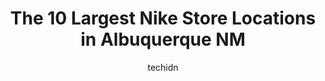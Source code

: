 ---
layout: ampstory
image: https://i0.wp.com/www.depkes.org/wp-content/uploads/2023/06/nike-0-in-albuquerque-nm-1685966587.jpeg?resize=640,853
author: techidn
featured: false
description: Discover the impressive array of Nike options in Albuquerque NM, where you can find 10 of the largest Nike establishments in the area. From renowned classics to hidden gems, Albuquerque NM o
title: The 10 Largest Nike Store Locations in Albuquerque NM
cover:
   title: The 10 Largest Nike Store Locations in Albuquerque NM
   subtitle: Rickpate
   background: https://www.depkes.org/wp-content/uploads/2023/06/nike-0-in-albuquerque-nm-1685966587.jpeg

pages: 
 - layout: thirds
   top: <h1>#1 Big 5 Sporting Goods</h1>
   bottom: "<p>Great deals on shoes . There weekly flyers are entertaining to look at and find a good deal on a pair of Shoes .</p>"
   background: https://www.depkes.org/wp-content/uploads/2023/06/nike-1-in-albuquerque-nm-1685966588.jpeg
   backgroundblur: true
 - layout: thirds
   top: <h1>#2 Big 5 Sporting Goods</h1>
   bottom: "<p>1915 Juan Tabo Blvd NE, Albuquerque, NM 87112, United States</p>"
   background: https://www.depkes.org/wp-content/uploads/2023/06/nike-2-in-albuquerque-nm-1685966588.jpeg
   cta:
      link: https://www.depkes.org/blog/the-10-largest-nike-store-locations-in-albuquerque-nm/
      text: The 10 Largest Nike Store Locations in Albuquerque NM
 - layout: thirds
   top: <h1>#3 DICKS Sporting Goods</h1>
   bottom: "<p>6600 Menaul Blvd NE Suite 2000-1, Albuquerque, NM 87110, United States</p>"
   background: https://www.depkes.org/wp-content/uploads/2023/06/nike-3-in-albuquerque-nm-1685966589.jpeg
   cta:
      link: https://www.depkes.org/blog/the-10-largest-nike-store-locations-in-albuquerque-nm/
      text: The 10 Largest Nike Store Locations in Albuquerque NM
 - layout: thirds
   top: <h1>#4 Nordstrom Rack</h1>
   bottom: "<p>2100 Louisiana Blvd NE Suite 316, Albuquerque, NM 87110, United States</p>"
   background: https://images.unsplash.com/photo-1595364397663-fca4f075d796?ixlib=rb-4.0.3&ixid=MnwxMjA3fDB8MHxwaG90by1wYWdlfHx8fGVufDB8fHx8&auto=format&fit=crop&w=640&h=853&q=80
   cta:
      link: https://www.depkes.org/blog/the-10-largest-nike-store-locations-in-albuquerque-nm/
      text: The 10 Largest Nike Store Locations in Albuquerque NM
 - layout: thirds
   top: <h1>#5 Big 5 Sporting Goods</h1>
   bottom: "<p>9391 Coors Blvd NW, Albuquerque, NM 87114, United States</p>"
   background: https://images.unsplash.com/photo-1615749413727-825b59a857b5?ixlib=rb-4.0.3&ixid=MnwxMjA3fDB8MHxwaG90by1wYWdlfHx8fGVufDB8fHx8&auto=format&fit=crop&w=640&h=853&q=80
   cta:
      link: https://www.depkes.org/blog/the-10-largest-nike-store-locations-in-albuquerque-nm/
      text: The 10 Largest Nike Store Locations in Albuquerque NM
 - layout: thirds
   top: <h1>#6 DICKS Sporting Goods</h1>
   bottom: "<p>3550 NM-528, Albuquerque, NM 87114, United States</p>"
   background: https://images.unsplash.com/photo-1564951434112-64d74cc2a2d7?ixlib=rb-4.0.3&ixid=MnwxMjA3fDB8MHxwaG90by1wYWdlfHx8fGVufDB8fHx8&auto=format&fit=crop&w=640&h=853&q=80
   cta:
      link: https://www.depkes.org/blog/the-10-largest-nike-store-locations-in-albuquerque-nm/
      text: The 10 Largest Nike Store Locations in Albuquerque NM
 - layout: thirds
   top: <h1>#7 Big 5 Sporting Goods</h1>
   bottom: "<p>8102 Wyoming Blvd NE, Albuquerque, NM 87113, United States</p>"
   background: https://images.unsplash.com/photo-1591393223703-56fe1347ac62?ixlib=rb-4.0.3&ixid=MnwxMjA3fDB8MHxwaG90by1wYWdlfHx8fGVufDB8fHx8&auto=format&fit=crop&w=640&h=853&q=80
   cta:
      link: https://www.depkes.org/blog/the-10-largest-nike-store-locations-in-albuquerque-nm/
      text: The 10 Largest Nike Store Locations in Albuquerque NM
 - layout: thirds
   middle: Continue reading...
   background: https://images.unsplash.com/photo-1632260260864-caf7fde5ec36?ixlib=rb-4.0.3&ixid=MnwxMjA3fDB8MHxwaG90by1wYWdlfHx8fGVufDB8fHx8&auto=format&fit=crop&w=640&h=853&q=80
   cta:
      link: https://www.depkes.org/blog/the-10-largest-nike-store-locations-in-albuquerque-nm/
      text: The 10 Largest Nike Store Locations in Albuquerque NM
      
---